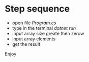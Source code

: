 # Step sequence

* open file *Program.cs*
* type in the terminal *dotnet run*
* input array size greate then zerow
* input array elements
* get the result

 Enjoy